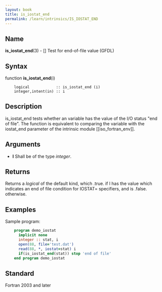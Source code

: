 ```yaml
---
layout: book
title: is_iostat_end
permalink: /learn/intrinsics/IS_IOSTAT_END
---
```

## __Name__

__is\_iostat\_end__(3) - \[\] Test for end-of-file value
(GFDL)

## __Syntax__

function __is\_iostat\_end__(i)

```
    logical            :: is_iostat_end (i)
    integer,intent(in) :: i
```

## __Description__

is\_iostat\_end tests whether an variable has the value of the I/O
status "end of file". The function is equivalent to comparing the
variable with the iostat\_end parameter of the intrinsic module
\[\[iso\_fortran\_env\]\].

## __Arguments__

  - __I__
    Shall be of the type _integer_.

## __Returns__

Returns a _logical_ of the default kind, which .true. if I has the value
which indicates an end of file condition for IOSTAT= specifiers, and is
.false. otherwise.

## __Examples__

Sample program:

```fortran
    program demo_iostat
      implicit none
      integer :: stat, i
      open(88, file='test.dat')
      read(88, *, iostat=stat) i
      if(is_iostat_end(stat)) stop 'end of file'
    end program demo_iostat
```

## __Standard__

Fortran 2003 and later
